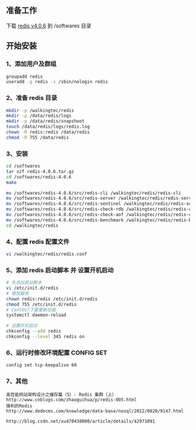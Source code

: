 ## 准备工作
下载 [redis v4.0.6](https://redis.io/download) 到 /softwares 目录
    

## 开始安装
### 1、添加用户及群组
```bash
groupadd redis
useradd -g redis -s /sbin/nologin redis
```

### 2、准备 redis 目录
```bash
mkdir -p /walkingtec/redis
mkdir -p /data/redis/logs
mkdir -p /data/redis/snapshoot
touch /data/redis/logs/redis.log
chown -R redis:redis /data/redis
chmod -R 755 /data/redis
```

### 3、安装
```bash
cd /softwares
tar xzf redis-4.0.6.tar.gz
cd /softwares/redis-4.0.6
make

mv /softwares/redis-4.0.6/src/redis-cli /walkingtec/redis/redis-cli
mv /softwares/redis-4.0.6/src/redis-server /walkingtec/redis/redis-server
mv /softwares/redis-4.0.6/src/redis-sentinel /walkingtec/redis/redis-sentinel
mv /softwares/redis-4.0.6/src/redis-check-rdb /walkingtec/redis/redis-check-rdb
mv /softwares/redis-4.0.6/src/redis-check-aof /walkingtec/redis/redis-check-aof
mv /softwares/redis-4.0.6/src/redis-benchmark /walkingtec/redis/redis-benchmark
cd /walkingtec/redis
```

### 4、配置 redis 配置文件
```bash
vi /walkingtec/redis/redis.conf
```

### 5、添加 redis 启动脚本 并 设置开机启动
```bash
# 先添加启动脚本
vi /etc/init.d/redis
# 增加服务
chown redis:redis /etc/init.d/redis
chmod 755 /etc/init.d/redis
# CentOS7下要重新加载
systemctl daemon-reload

# 设置开机启动
chkconfig --add redis
chkconfig --level 345 redis on
```

### 6、运行时修改环境配置 CONFIG SET
```bash
config set tcp-keepalive 60
```

### 7、其他
```
高性能网站架构设计之缓存篇（5）- Redis 集群（上）
http://www.cnblogs.com/zhaoguihua/p/redis-005.html
锋利的Redis
http://www.dedecms.com/knowledge/data-base/nosql/2012/0820/9147.html

http://blog.csdn.net/xu470438000/article/details/42971091
```
